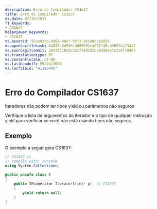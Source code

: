 ```yaml
---
description: Erro do Compilador CS1637
title: Erro do Compilador CS1637
ms.date: 07/20/2015
f1_keywords:
- CS1637
helpviewer_keywords:
- CS1637
ms.assetid: 95aa82ab-bd52-4def-b5f3-d65e6dcb3855
ms.openlocfilehash: 04837c4d950c0896692ea652f45cb3097bc734a7
ms.sourcegitcommit: 5b475c1855b32cf78d2d1bbb4295e4c236f39464
ms.translationtype: MT
ms.contentlocale: pt-BR
ms.lasthandoff: 09/24/2020
ms.locfileid: "91176442"
---
```

# <a name="compiler-error-cs1637"></a>Erro do Compilador CS1637

Iteradores não podem ter tipos yield ou parâmetros não seguros  
  
 Verifique a lista de argumentos do iterador e o tipo de qualquer instrução yield para verificar se você não está usando tipos não seguros.  
  
## <a name="example"></a>Exemplo  

 O exemplo a seguir gera CS1637:  
  
```csharp  
// CS1637.cs  
// compile with: /unsafe  
using System.Collections;  
  
public unsafe class C  
{  
    public IEnumerator Iterator1(int* p)  // CS1637  
    {  
        yield return null;  
    }  
}  
```

